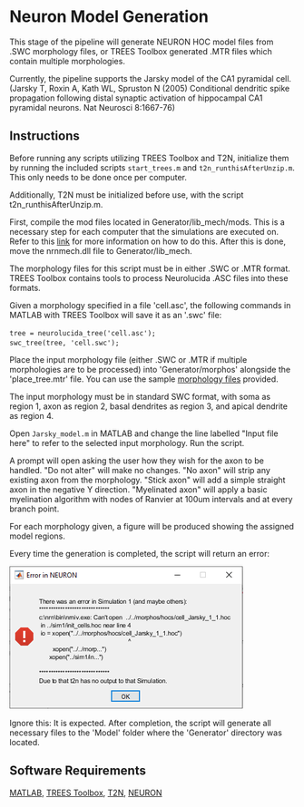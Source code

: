 # Neuron Model Generation
This stage of the pipeline will generate NEURON HOC model files from .SWC morphology files, or TREES Toolbox generated .MTR files which contain multiple morphologies.

Currently, the pipeline supports the Jarsky model of the CA1 pyramidal cell. (Jarsky T, Roxin A, Kath WL, Spruston N (2005) Conditional dendritic spike propagation following distal synaptic activation of hippocampal CA1 pyramidal neurons. Nat Neurosci 8:1667-76)

## Instructions

Before running any scripts utilizing TREES Toolbox and T2N, initialize them by running the included scripts <code>start_trees.m</code> and <code>t2n_runthisAfterUnzip.m</code>. This only needs to be done once per computer.

Additionally, T2N must be initialized before use, with the script t2n_runthisAfterUnzip.m.

First, compile the mod files located in Generator/lib_mech/mods. This is a necessary step for each computer that the simulations are executed on. Refer to this [link](https://www.neuron.yale.edu/phpBB/viewtopic.php?t=3263) for more information on how to do this. After this is done, move the nrnmech.dll file to Generator/lib_mech.


The morphology files for this script must be in either .SWC or .MTR format. TREES Toolbox contains tools to process Neurolucida .ASC files into these formats.

Given a morphology specified in a file 'cell.asc', the following commands in MATLAB with TREES Toolbox will save it as an '.swc' file:

<code>tree = neurolucida_tree('cell.asc');</code>  
<code>swc_tree(tree, 'cell.swc');</code>


Place the input morphology file (either .SWC or .MTR if multiple morphologies are to be processed) into 'Generator/morphos' alongside the 'place_tree.mtr' file. You can use the sample [morphology files](../Neuron-Reconstructions) provided.

The input morphology must be in standard SWC format, with soma as region 1, axon as region 2, basal dendrites as region 3, and apical dendrite as region 4.

Open <code>Jarsky_model.m</code> in MATLAB and change the line labelled "Input file here" to refer to the selected input morphology. Run the script.

A prompt will open asking the user how they wish for the axon to be handled. "Do not alter" will make no changes. "No axon" will strip any existing axon from the morphology. "Stick axon" will add a simple straight axon in the negative Y direction. "Myelinated axon" will apply a basic myelination algorithm with nodes of Ranvier at 100um intervals and at every branch point.

For each morphology given, a figure will be produced showing the assigned model regions.

Every time the generation is completed, the script will return an error:

![Error image](expected_error.png)

 Ignore this: It is expected. After completion, the script will generate all necessary files to the 'Model' folder where the 'Generator' directory was located.

## Software Requirements

[MATLAB](https://www.mathworks.com/), [TREES Toolbox](http://treestoolbox.org/), [T2N](https://www.treestoolbox.org/T2N.html), [NEURON](https://www.neuron.yale.edu/neuron/)
